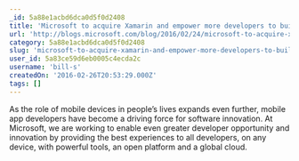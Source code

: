 ```yaml
---
_id: 5a88e1acbd6dca0d5f0d2408
title: 'Microsoft to acquire Xamarin and empower more developers to build apps on any device'
url: 'http://blogs.microsoft.com/blog/2016/02/24/microsoft-to-acquire-xamarin-and-empower-more-developers-to-build-apps-on-any-device/'
category: 5a88e1acbd6dca0d5f0d2408
slug: 'microsoft-to-acquire-xamarin-and-empower-more-developers-to-build-apps-on-any-device'
user_id: 5a83ce59d6eb0005c4ecda2c
username: 'bill-s'
createdOn: '2016-02-26T20:53:29.000Z'
tags: []
---
```


As the role of mobile devices in people’s lives expands even further, mobile app developers have become a driving force for software innovation. At Microsoft, we are working to enable even greater developer opportunity and innovation by providing the best experiences to all developers, on any device, with powerful tools, an open platform and a global cloud.
